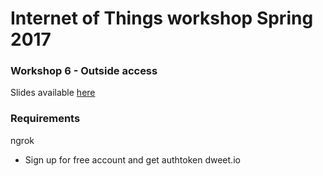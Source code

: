 # Internet of Things workshop Spring 2017
### Workshop 6 - Outside access
Slides available [here](#)
### Requirements
ngrok
  * Sign up for free account and get authtoken
dweet.io
